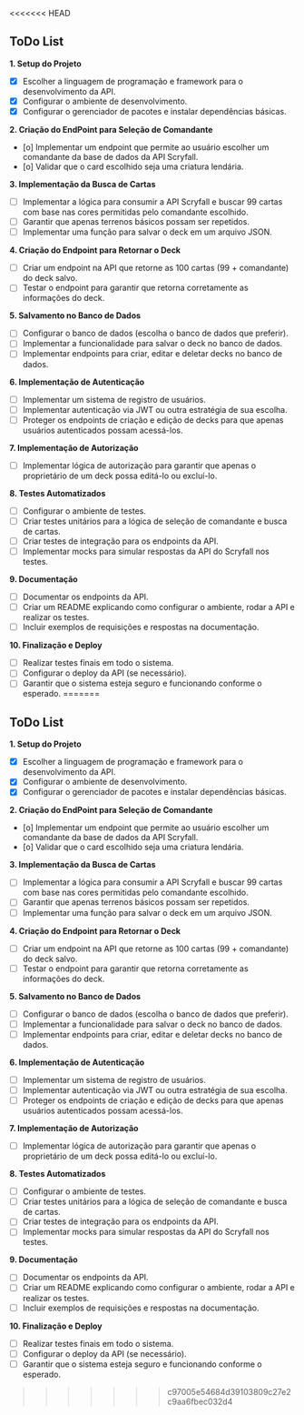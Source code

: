 <<<<<<< HEAD
## ToDo List

**1. Setup do Projeto**
- [x] Escolher a linguagem de programação e framework para o desenvolvimento da API.
- [x] Configurar o ambiente de desenvolvimento.
- [x] Configurar o gerenciador de pacotes e instalar dependências básicas.

**2. Criação do EndPoint para Seleção de Comandante**
- [o] Implementar um endpoint que permite ao usuário escolher um comandante da base de dados da API Scryfall.
- [o] Validar que o card escolhido seja uma criatura lendária.

**3. Implementação da Busca de Cartas**
- [ ] Implementar a lógica para consumir a API Scryfall e buscar 99 cartas com base nas cores permitidas pelo comandante escolhido.
- [ ] Garantir que apenas terrenos básicos possam ser repetidos.
- [ ] Implementar uma função para salvar o deck em um arquivo JSON.

**4. Criação do Endpoint para Retornar o Deck**
- [ ] Criar um endpoint na API que retorne as 100 cartas (99 + comandante) do deck salvo.
- [ ] Testar o endpoint para garantir que retorna corretamente as informações do deck.

**5. Salvamento no Banco de Dados**
- [ ] Configurar o banco de dados (escolha o banco de dados que preferir).
- [ ] Implementar a funcionalidade para salvar o deck no banco de dados.
- [ ] Implementar endpoints para criar, editar e deletar decks no banco de dados.

**6. Implementação de Autenticação**
- [ ] Implementar um sistema de registro de usuários.
- [ ] Implementar autenticação via JWT ou outra estratégia de sua escolha.
- [ ] Proteger os endpoints de criação e edição de decks para que apenas usuários autenticados possam acessá-los.

**7. Implementação de Autorização**
- [ ] Implementar lógica de autorização para garantir que apenas o proprietário de um deck possa editá-lo ou excluí-lo.

**8. Testes Automatizados**
- [ ] Configurar o ambiente de testes.
- [ ] Criar testes unitários para a lógica de seleção de comandante e busca de cartas.
- [ ] Criar testes de integração para os endpoints da API.
- [ ] Implementar mocks para simular respostas da API do Scryfall nos testes.

**9. Documentação**
- [ ] Documentar os endpoints da API.
- [ ] Criar um README explicando como configurar o ambiente, rodar a API e realizar os testes.
- [ ] Incluir exemplos de requisições e respostas na documentação.

**10. Finalização e Deploy**
- [ ] Realizar testes finais em todo o sistema.
- [ ] Configurar o deploy da API (se necessário).
- [ ] Garantir que o sistema esteja seguro e funcionando conforme o esperado.
=======
## ToDo List

**1. Setup do Projeto**
- [x] Escolher a linguagem de programação e framework para o desenvolvimento da API.
- [x] Configurar o ambiente de desenvolvimento.
- [x] Configurar o gerenciador de pacotes e instalar dependências básicas.

**2. Criação do EndPoint para Seleção de Comandante**
- [o] Implementar um endpoint que permite ao usuário escolher um comandante da base de dados da API Scryfall.
- [o] Validar que o card escolhido seja uma criatura lendária.

**3. Implementação da Busca de Cartas**
- [ ] Implementar a lógica para consumir a API Scryfall e buscar 99 cartas com base nas cores permitidas pelo comandante escolhido.
- [ ] Garantir que apenas terrenos básicos possam ser repetidos.
- [ ] Implementar uma função para salvar o deck em um arquivo JSON.

**4. Criação do Endpoint para Retornar o Deck**
- [ ] Criar um endpoint na API que retorne as 100 cartas (99 + comandante) do deck salvo.
- [ ] Testar o endpoint para garantir que retorna corretamente as informações do deck.

**5. Salvamento no Banco de Dados**
- [ ] Configurar o banco de dados (escolha o banco de dados que preferir).
- [ ] Implementar a funcionalidade para salvar o deck no banco de dados.
- [ ] Implementar endpoints para criar, editar e deletar decks no banco de dados.

**6. Implementação de Autenticação**
- [ ] Implementar um sistema de registro de usuários.
- [ ] Implementar autenticação via JWT ou outra estratégia de sua escolha.
- [ ] Proteger os endpoints de criação e edição de decks para que apenas usuários autenticados possam acessá-los.

**7. Implementação de Autorização**
- [ ] Implementar lógica de autorização para garantir que apenas o proprietário de um deck possa editá-lo ou excluí-lo.

**8. Testes Automatizados**
- [ ] Configurar o ambiente de testes.
- [ ] Criar testes unitários para a lógica de seleção de comandante e busca de cartas.
- [ ] Criar testes de integração para os endpoints da API.
- [ ] Implementar mocks para simular respostas da API do Scryfall nos testes.

**9. Documentação**
- [ ] Documentar os endpoints da API.
- [ ] Criar um README explicando como configurar o ambiente, rodar a API e realizar os testes.
- [ ] Incluir exemplos de requisições e respostas na documentação.

**10. Finalização e Deploy**
- [ ] Realizar testes finais em todo o sistema.
- [ ] Configurar o deploy da API (se necessário).
- [ ] Garantir que o sistema esteja seguro e funcionando conforme o esperado.
>>>>>>> c97005e54684d39103809c27e2c9aa6fbec032d4
